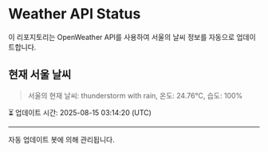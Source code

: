
# Weather API Status

이 리포지토리는 OpenWeather API를 사용하여 서울의 날씨 정보를 자동으로 업데이트합니다.

## 현재 서울 날씨
> 서울의 현재 날씨: thunderstorm with rain, 온도: 24.76°C, 습도: 100%

⏳ 업데이트 시간: 2025-08-15 03:14:20 (UTC)

---
자동 업데이트 봇에 의해 관리됩니다.
